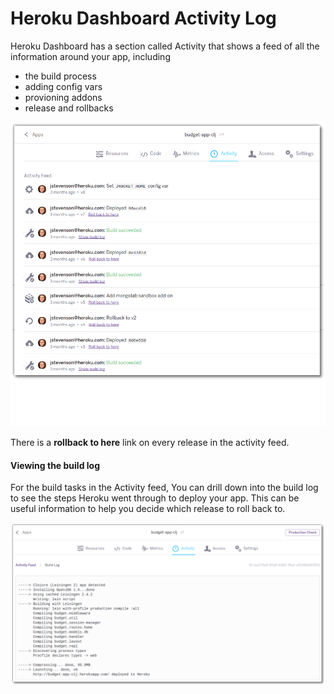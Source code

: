 # Heroku Dashboard Activity Log 

  Heroku Dashboard has a section called Activity that shows a feed of all the information around your app, including
  
  * the build process 
  * adding config vars
  * provioning addons 
  * release and rollbacks

![Heroku Dashboard Activity log - example budget app](../images/heroku-dashboard-activity-example-budget-app.png)

  There is a **rollback to here** link on every release in the activity feed. 

#### Viewing the build log

  For the build tasks in the Activity feed, You can drill down into the build log to see the steps Heroku went through to deploy your app.  This can be useful information to help you decide which release to roll back to.
  
![Heroku Dashboard Activity log - build log for budget app](../images/heroku-dashboard-activity-build-log-buget-app.png)

